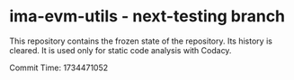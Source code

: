 # ima-evm-utils - next-testing branch

This repository contains the frozen state of the repository.
Its history is cleared. It is used only for static code
analysis with Codacy.

Commit Time: 1734471052